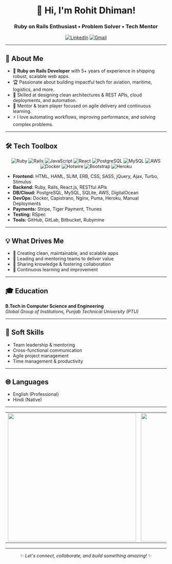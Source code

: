 <!-- GitHub Profile README for Rohit Dhiman -->

<div align="center">

# 👋 Hi, I'm Rohit Dhiman!  
### Ruby on Rails Enthusiast • Problem Solver • Tech Mentor

[![LinkedIn](https://img.shields.io/badge/LinkedIn-Connect-blue?logo=linkedin&style=flat-square)](https://www.linkedin.com/in/rohit-dhiman-226a7b208)
[![Gmail](https://img.shields.io/badge/Email-dhiman1675@gmail.com-D14836?logo=gmail&style=flat-square)](mailto:dhiman1675@gmail.com)

</div>

---

## 🚀 About Me

- 💎 **Ruby on Rails Developer** with 5+ years of experience in shipping robust, scalable web apps.
- 🏆 Passionate about building impactful tech for aviation, maritime, logistics, and more.
- 🧩 Skilled at designing clean architectures & REST APIs, cloud deployments, and automation.
- 👥 Mentor & team player focused on agile delivery and continuous learning.
- ⚡ I love automating workflows, improving performance, and solving complex problems.

---

## 🛠️ Tech Toolbox

<div align="center">

![Ruby](https://img.shields.io/badge/-Ruby-red?style=for-the-badge&logo=ruby&logoColor=white)
![Rails](https://img.shields.io/badge/-Rails-c3002f?style=for-the-badge&logo=rubyonrails&logoColor=white)
![JavaScript](https://img.shields.io/badge/-JavaScript-F7DF1E?style=for-the-badge&logo=javascript&logoColor=black)
![React](https://img.shields.io/badge/-React-20232A?style=for-the-badge&logo=react&logoColor=61DAFB)
![PostgreSQL](https://img.shields.io/badge/-PostgreSQL-316192?style=for-the-badge&logo=postgresql&logoColor=white)
![MySQL](https://img.shields.io/badge/-MySQL-4479A1?style=for-the-badge&logo=mysql&logoColor=white)
![AWS](https://img.shields.io/badge/-AWS-232F3E?style=for-the-badge&logo=amazon-aws&logoColor=white)
![Docker](https://img.shields.io/badge/-Docker-2496ED?style=for-the-badge&logo=docker&logoColor=white)
![Hotwire](https://img.shields.io/badge/-Hotwire-E34F26?style=for-the-badge&logo=hotwire&logoColor=white)
![Bootstrap](https://img.shields.io/badge/-Bootstrap-563D7C?style=for-the-badge&logo=bootstrap&logoColor=white)
![Heroku](https://img.shields.io/badge/-Heroku-430098?style=for-the-badge&logo=heroku&logoColor=white)

</div>

- **Frontend:** HTML, HAML, SLIM, ERB, CSS, SASS, jQuery, Ajax, Turbo, Stimulus
- **Backend:** Ruby, Rails, React.js, RESTful APIs
- **DB/Cloud:** PostgreSQL, MySQL, SQLite, AWS, DigitalOcean
- **DevOps:** Docker, Capistrano, Nginx, Puma, Heroku, Manual Deployments
- **Payments:** Stripe, Tiger Payment, Thunes
- **Testing:** RSpec
- **Tools:** GitHub, GitLab, Bitbucket, Rubymine

---

## 💡 What Drives Me

- 🚀 Creating clean, maintainable, and scalable apps
- 🤝 Leading and mentoring teams to deliver value
- 💬 Sharing knowledge & fostering collaboration
- 🌱 Continuous learning and improvement

---

## 🎓 Education

**B.Tech in Computer Science and Engineering**  
_Global Group of Institutions, Punjab Technical University (PTU)_

---

## 🤝 Soft Skills

- Team leadership & mentoring  
- Cross-functional communication  
- Agile project management  
- Time management & productivity  

---

## 🌐 Languages

- English (Professional)
- Hindi (Native)

---

<div align="center">

<table>
<tr>
<td>
<img src="https://github-readme-stats.vercel.app/api?username=dhiman1675&show_icons=true&theme=radical" width="400"/>
</td>
<td>
<img src="https://github-readme-streak-stats.herokuapp.com/?user=dhiman1675&theme=radical" width="400"/>
</td>
</tr>
</table>

</div>

---

<div align="center">

✨ _Let's connect, collaborate, and build something amazing!_ ✨

</div>
